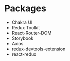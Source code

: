 # Packages

- Chakra UI
- Redux Toolkit
- React-Router-DOM
- Storybook
- Axios
- redux-devtools-extension
- react-redux
